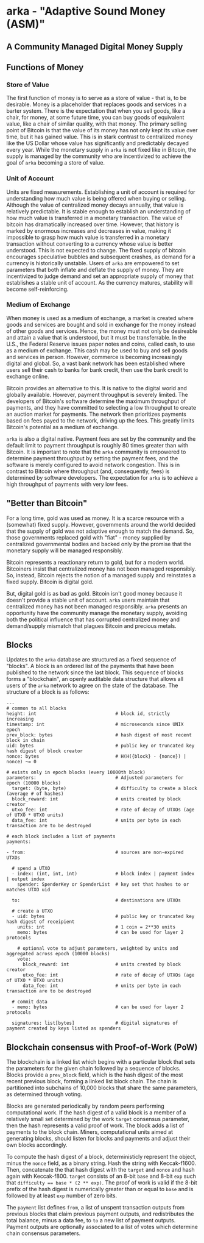 
# arka - "Adaptive Sound Money (ASM)"

## A Community Managed Digital Money Supply

## Functions of Money

### Store of Value

The first function of money is to serve as a store of value - that is, to be desirable.  Money is a placeholder that replaces goods and services in a barter system.  There is the expectation that when you sell goods, like a chair, for money, at some future time, you can buy goods of equivalent value, like a chair of similar quality, with that money.  The primary selling point of Bitcoin is that the value of its money has not only kept its value over time, but it has gained value.  This is in stark contrast to centralized money like the US Dollar whose value has significantly and predictably decayed every year.  While the monetary supply in `arka` is not fixed like in Bitcoin, the supply is managed by the community who are incentivized to achieve the goal of `arka` becoming a store of value.

### Unit of Account

Units are fixed measurements.  Establishing a unit of account is required for understanding how much value is being offered when buying or selling.  Although the value of centralized money decays annually, that value is relatively predictable.  It is stable enough to establish an understanding of how much value is transferred in a monetary transaction.  The value of bitcoin has dramatically increased over time.  However, that history is marked by enormous increases and decreases in value, making it impossible to grasp how much value is transferred in a monetary transaction without converting to a currency whose value is better understood.  This is not expected to change.  The fixed supply of bitcoin encourages speculative bubbles and subsequent crashes, as demand for a currency is historically unstable.  Users of `arka` are empowered to set parameters that both inflate and deflate the supply of money.  They are incentivized to judge demand and set an appropriate supply of money that establishes a stable unit of account.  As the currency matures, stability will become self-reinforcing.

### Medium of Exchange

When money is used as a medium of exchange, a market is created where goods and services are bought and sold in exchange for the money instead of other goods and services.  Hence, the money must not only be desireable and attain a value that is understood, but it must be transferrable.  In the U.S., the Federal Reserve issues paper notes and coins, called cash, to use as a medium of exchange.  This cash may be used to buy and sell goods and services in person.  However, commerce is becoming increasingly digital and global.  So, a vast bank network has been established where users sell their cash to banks for bank credit, then use the bank credit to exchange online.

Bitcoin provides an alternative to this.  It is native to the digital world and globally available.  However, payment throughput is severely limited.  The developers of Bitcoin's software determine the maximum throughput of payments, and they have committed to selecting a low throughput to create an auction market for payments.  The network then prioritizes payments based on fees payed to the network, driving up the fees.  This greatly limits Bitcoin's potential as a medium of exchange.

`arka` is also a digital native.  Payment fees are set by the community and the default limit to payment throughput is roughly 80 times greater than with Bitcoin.  It is important to note that the `arka` community is empowered to determine payment throughput by setting the payment fees, and the software is merely configured to avoid network congestion.  This is in contrast to Bitcoin where throughput (and, consequently, fees) is determined by software developers.  The expectation for `arka` is to achieve a high throughput of payments with very low fees.

## "Better than Bitcoin"

For a long time, gold was used as money.  It is a scarce resource with a (somewhat) fixed supply.  However, governments around the world decided that the supply of gold was not adaptive enough to match the demand.  So, those governments replaced gold with "fiat" - money supplied by centralized governmental bodies and backed only by the promise that the monetary supply will be managed responsibly.

Bitcoin represents a reactionary return to gold, but for a modern world.  Bitcoiners insist that centralized money has not been managed responsibly.  So, instead, Bitcoin rejects the notion of a managed supply and reinstates a fixed supply.  Bitcoin is digital gold.

But, digital gold is as bad as gold.  Bitcoin isn't good money because it doesn't provide a stable unit of account.  `arka` users maintain that centralized money has not been managed responsibly.  `arka` presents an opportunity have the community manage the monetary supply, avoiding both the political influence that has corrupted centralized money and demand/supply mismatch that plagues Bitcoin and precious metals.

## Blocks

Updates to the `arka` database are structured as a fixed sequence of "blocks".  A block is an ordered list of the payments that have been published to the network since the last block.  This sequence of blocks forms a "blockchain", an openly auditable data structure that allows all users of the `arka` network to agree on the state of the database.  The structure of a block is as follows:

    ---
    # common to all blocks
    height: int                             # block id, strictly increasing
    timestamp: int                          # microseconds since UNIX epoch
    prev_block: bytes                       # hash digest of most recent block in chain
    uid: bytes                              # public key or truncated key hash digest of block creator
    nonce: bytes                            # H(H({block} - {nonce}) | nonce) ~= 0

    # exists only in epoch blocks (every 10000th block)
    parameters:                             # Adjusted parameters for epoch (10000 blocks)
      target: (byte, byte)                  # difficulty to create a block (average # of hashes)
      block_reward: int                     # units created by block creator
      utxo_fee: int                         # rate of decay of UTXOs (age of UTXO * UTXO units)
      data_fee: int                         # units per byte in each transaction are to be destroyed

    # each block includes a list of payments
    payments:

    - from:                                 # sources are non-expired UTXOs

      # spend a UTXO
      - index: (int, int, int)              # block index | payment index | output index
        spender: SpenderKey or SpenderList  # key set that hashes to or matches UTXO uid

      to:                                   # destinations are UTXOs

      # create a UTXO
      - uid: bytes                          # public key or truncated key hash digest of receipient
        units: int                          # 1 coin = 2**30 units
        memo: bytes                         # can be used for layer 2 protocols

        # optional vote to adjust parameters, weighted by units and aggregated across epoch (10000 blocks)
        vote:
          block_reward: int                 # units created by block creator
          utxo_fee: int                     # rate of decay of UTXOs (age of UTXO * UTXO units)
          data_fee: int                     # units per byte in each transaction are to be destroyed

      # commit data
      - memo: bytes                         # can be used for layer 2 protocols

      signatures: list[bytes]               # digital signatures of payment created by keys listed as spenders


## Blockchain consensus with Proof-of-Work (PoW)

The blockchain is a linked list which begins with a particular block that sets the parameters for the given chain followed by a sequence of blocks.  Blocks provide a `prev_block` field, which is the hash digest of the most recent previous block, forming a linked list block chain.  The chain is partitioned into subchains of 10,000 blocks that share the same parameters, as determined through voting.

Blocks are generated periodically by random peers performing computational work.  If the hash digest of a valid block is a member of a relatively small set determined by the work `target` consensus parameter, then the hash represents a valid proof of work.  The block adds a list of payments to the block chain.  Miners, computational units aimed at generating blocks, should listen for blocks and payments and adjust their own blocks accordingly.

To compute the hash digest of a block, deterministicly represent the object, minus the `nonce` field, as a binary string.  Hash the string with Keccak-f1600.  Then, concatenate the that hash digest with the `target` and `nonce` and hash again with Keccak-f800.  `target` consists of an 8-bit `base` and 8-bit `exp` such that `difficulty == base * (2 ** exp)`.  The proof of work is valid if the 8-bit prefix of the hash digest is numerically greater than or equal to `base` and is followed by at least `exp` number of zero bits.

The `payment` list defines `from`, a list of unspent transaction outputs from previous blocks that claim previous payment outputs, and redistributes the total balance, minus a data fee, to `to` a new list of payment outputs.  Payment outputs are optionally associated to a list of votes which determine chain consensus parameters.  
